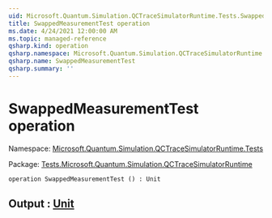 ```yaml
---
uid: Microsoft.Quantum.Simulation.QCTraceSimulatorRuntime.Tests.SwappedMeasurementTest
title: SwappedMeasurementTest operation
ms.date: 4/24/2021 12:00:00 AM
ms.topic: managed-reference
qsharp.kind: operation
qsharp.namespace: Microsoft.Quantum.Simulation.QCTraceSimulatorRuntime.Tests
qsharp.name: SwappedMeasurementTest
qsharp.summary: ''
---
```


# SwappedMeasurementTest operation

Namespace: [Microsoft.Quantum.Simulation.QCTraceSimulatorRuntime.Tests](xref:Microsoft.Quantum.Simulation.QCTraceSimulatorRuntime.Tests)

Package: [Tests.Microsoft.Quantum.Simulation.QCTraceSimulatorRuntime](https://nuget.org/packages/Tests.Microsoft.Quantum.Simulation.QCTraceSimulatorRuntime)




```qsharp
operation SwappedMeasurementTest () : Unit
```


## Output : [Unit](xref:microsoft.quantum.qsharp.valueliterals#unit-literal)

